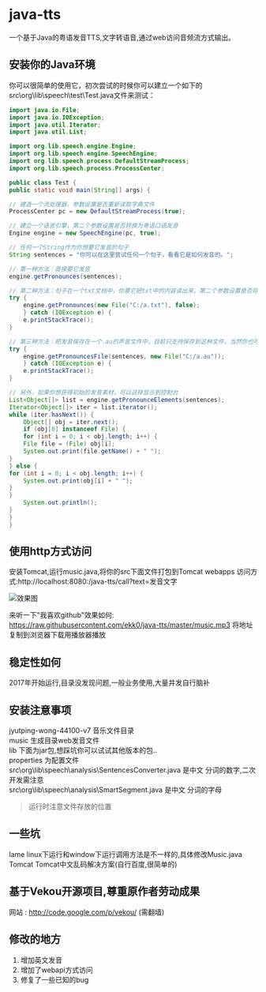 # java-tts
一个基于Java的粤语发音TTS,文字转语音,通过web访问音频流方式输出。

## 安装你的Java环境
你可以很简单的使用它，初次尝试的时候你可以建立一个如下的 src\org\lib\speech\test\Test.java文件来测试：
```Java
import java.io.File;
import java.io.IOException;
import java.util.Iterator;
import java.util.List;

import org.lib.speech.engine.Engine;
import org.lib.speech.engine.SpeechEngine;
import org.lib.speech.process.DefaultStreamProcess;
import org.lib.speech.process.ProcessCenter;

public class Test {
public static void main(String[] args) {

// 建造一个流处理器，参数设置是否重新读取字典文件
ProcessCenter pc = new DefaultStreamProcess(true);

// 建立一个语音引擎，第二个参数设置是否转换为粤语口语发音
Engine engine = new SpeechEngine(pc, true);

// 任何一个String作为你想要它发音的句子
String sentences = "你可以在这里尝试任何一个句子，看看它是如何发音的。";

// 第一种方法：直接要它发音
engine.getPronounces(sentences);

// 第二种方法：句子在一个txt文档中，你要它把txt中的内容读出来，第二个参数设置是否将文档内容输出到控制台显示
try {
	engine.getPronounces(new File("C:/a.txt"), false);
	} catch (IOException e) {
	e.printStackTrace();
}

// 第三种方法：把发音保存在一个.au的声音文件中，目前只支持保存到这种文件，当然你也可以自己扩展
try {
	engine.getPronouncesFile(sentences, new File("C:/a.au"));
	} catch (IOException e) {
	e.printStackTrace();
}

// 另外，如果你想获得初始的发音素材，可以这样显示到控制台
List<Object[]> list = engine.getPronounceElements(sentences);
Iterator<Object[]> iter = list.iterator();
while (iter.hasNext()) {
	Object[] obj = iter.next();
	if (obj[0] instanceof File) {
	for (int i = 0; i < obj.length; i++) {
	File file = (File) obj[i];
	System.out.print(file.getName() + " ");
}
} else {
for (int i = 0; i < obj.length; i++) {
	System.out.print(obj[i] + " ");
}
}
	System.out.println();
}
}
}
```
## 使用http方式访问
安装Tomcat,运行music.java,将你的src下面文件打包到Tomcat webapps
访问方式:http://localhost:8080:/java-tts/call?text=发音文字

![效果图](https://raw.githubusercontent.com/ekk0/java-tts/master/music.png) 

来听一下"我喜欢github"效果如何:
https://raw.githubusercontent.com/ekk0/java-tts/master/music.mp3
将地址复制到浏览器下载用播放器播放

## 稳定性如何
2017年开始运行,目录没发现问题,一般业务使用,大量并发自行脑补

## 安装注意事项
jyutping-wong-44100-v7 音乐文件目录  
music 生成目录web发音文件  
lib 下面为jar包,想踩坑你可以试试其他版本的包..  
properties 为配置文件  
src\org\lib\speech\analysis\SentencesConverter.java 是中文 分词的数字,二次开发需注意  
src\org\lib\speech\analysis\SmartSegment.java 是中文 分词的字母  
>运行时注意文件存放的位置  

## 一些坑
lame linux下运行和window下运行调用方法是不一样的,具体修改Music.java  
Tomcat Tomcat中文乱码解决方案(自行百度,很简单的)  

## 基于Vekou开源项目,尊重原作者劳动成果

网站 : http://code.google.com/p/vekou/  (需翻墙)

## 修改的地方

1. 增加英文发音
2. 增加了webapi方式访问
3. 修复了一些已知的bug








